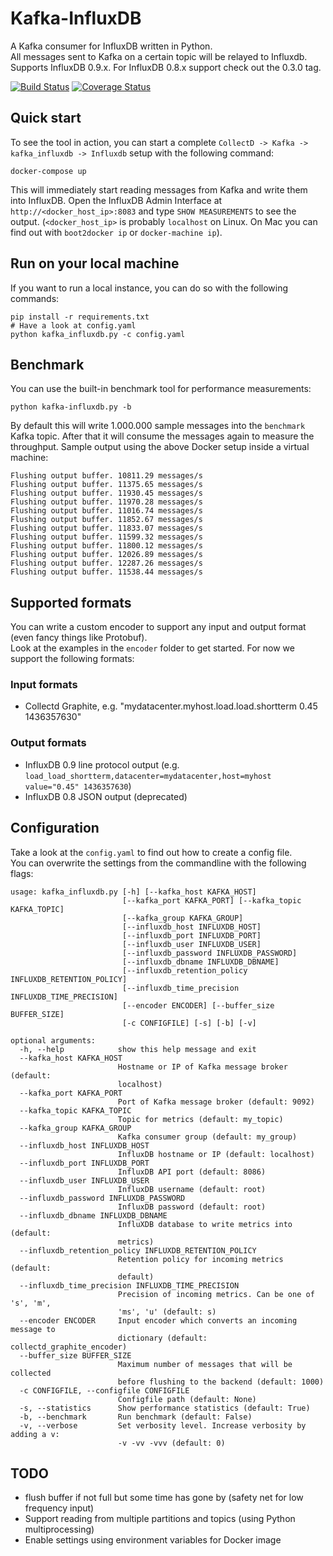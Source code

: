 Kafka-InfluxDB
==============

A Kafka consumer for InfluxDB written in Python.  
All messages sent to Kafka on a certain topic will be relayed to Influxdb.  
Supports InfluxDB 0.9.x. For InfluxDB 0.8.x support check out the 0.3.0 tag.

[![Build Status](https://travis-ci.org/mre/kafka-influxdb.svg?branch=master)](https://travis-ci.org/mre/kafka-influxdb)
[![Coverage Status](https://coveralls.io/repos/mre/kafka-influxdb/badge.svg?branch=master&service=github)](https://coveralls.io/github/mre/kafka-influxdb?branch=master)

## Quick start

To see the tool in action, you can start a complete `CollectD -> Kafka -> kafka_influxdb -> Influxdb` setup with the following command:

    docker-compose up

This will immediately start reading messages from Kafka and write them into InfluxDB.
Open the InfluxDB Admin Interface at `http://<docker_host_ip>:8083` and type `SHOW MEASUREMENTS` to see the output.
 (`<docker_host_ip>` is probably `localhost` on Linux. On Mac you can find out with `boot2docker ip` or `docker-machine ip`).

## Run on your local machine

If you want to run a local instance, you can do so with the following commands:

    pip install -r requirements.txt
    # Have a look at config.yaml
    python kafka_influxdb.py -c config.yaml

## Benchmark

You can use the built-in benchmark tool for performance measurements:

    python kafka-influxdb.py -b

By default this will write 1.000.000 sample messages into the `benchmark` Kafka topic.
After that it will consume the messages again to measure the throughput.
Sample output using the above Docker setup inside a virtual machine:

    Flushing output buffer. 10811.29 messages/s
    Flushing output buffer. 11375.65 messages/s
    Flushing output buffer. 11930.45 messages/s
    Flushing output buffer. 11970.28 messages/s
    Flushing output buffer. 11016.74 messages/s
    Flushing output buffer. 11852.67 messages/s
    Flushing output buffer. 11833.07 messages/s
    Flushing output buffer. 11599.32 messages/s
    Flushing output buffer. 11800.12 messages/s
    Flushing output buffer. 12026.89 messages/s
    Flushing output buffer. 12287.26 messages/s
    Flushing output buffer. 11538.44 messages/s


## Supported formats

You can write a custom encoder to support any input and output format (even fancy things like Protobuf).  
Look at the examples in the `encoder` folder to get started. For now we support the following formats:  

### Input formats

* Collectd Graphite, e.g. "mydatacenter.myhost.load.load.shortterm 0.45 1436357630"

### Output formats

* InfluxDB 0.9 line protocol output (e.g. `load_load_shortterm,datacenter=mydatacenter,host=myhost value="0.45" 1436357630`)
* InfluxDB 0.8 JSON output (deprecated)

## Configuration

Take a look at the `config.yaml` to find out how to create a config file.  
You can overwrite the settings from the commandline with the following flags:  

    usage: kafka_influxdb.py [-h] [--kafka_host KAFKA_HOST]
                             [--kafka_port KAFKA_PORT] [--kafka_topic KAFKA_TOPIC]
                             [--kafka_group KAFKA_GROUP]
                             [--influxdb_host INFLUXDB_HOST]
                             [--influxdb_port INFLUXDB_PORT]
                             [--influxdb_user INFLUXDB_USER]
                             [--influxdb_password INFLUXDB_PASSWORD]
                             [--influxdb_dbname INFLUXDB_DBNAME]
                             [--influxdb_retention_policy INFLUXDB_RETENTION_POLICY]
                             [--influxdb_time_precision INFLUXDB_TIME_PRECISION]
                             [--encoder ENCODER] [--buffer_size BUFFER_SIZE]
                             [-c CONFIGFILE] [-s] [-b] [-v]

    optional arguments:
      -h, --help            show this help message and exit
      --kafka_host KAFKA_HOST
                            Hostname or IP of Kafka message broker (default:
                            localhost)
      --kafka_port KAFKA_PORT
                            Port of Kafka message broker (default: 9092)
      --kafka_topic KAFKA_TOPIC
                            Topic for metrics (default: my_topic)
      --kafka_group KAFKA_GROUP
                            Kafka consumer group (default: my_group)
      --influxdb_host INFLUXDB_HOST
                            InfluxDB hostname or IP (default: localhost)
      --influxdb_port INFLUXDB_PORT
                            InfluxDB API port (default: 8086)
      --influxdb_user INFLUXDB_USER
                            InfluxDB username (default: root)
      --influxdb_password INFLUXDB_PASSWORD
                            InfluxDB password (default: root)
      --influxdb_dbname INFLUXDB_DBNAME
                            InfluXDB database to write metrics into (default:
                            metrics)
      --influxdb_retention_policy INFLUXDB_RETENTION_POLICY
                            Retention policy for incoming metrics (default:
                            default)
      --influxdb_time_precision INFLUXDB_TIME_PRECISION
                            Precision of incoming metrics. Can be one of 's', 'm',
                            'ms', 'u' (default: s)
      --encoder ENCODER     Input encoder which converts an incoming message to
                            dictionary (default: collectd_graphite_encoder)
      --buffer_size BUFFER_SIZE
                            Maximum number of messages that will be collected
                            before flushing to the backend (default: 1000)
      -c CONFIGFILE, --configfile CONFIGFILE
                            Configfile path (default: None)
      -s, --statistics      Show performance statistics (default: True)
      -b, --benchmark       Run benchmark (default: False)
      -v, --verbose         Set verbosity level. Increase verbosity by adding a v:
                            -v -vv -vvv (default: 0)

## TODO

* flush buffer if not full but some time has gone by (safety net for low frequency input)
* Support reading from multiple partitions and topics (using Python multiprocessing)
* Enable settings using environment variables for Docker image
